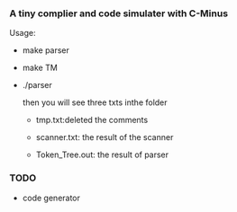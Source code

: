 ### A tiny complier and code simulater with C-Minus

Usage:

* make parser

* make TM

* ./parser

  then you will see three txts inthe folder
  
  * tmp.txt:deleted the comments

  * scanner.txt: the result of the scanner

  * Token_Tree.out: the result of parser

### TODO
* code generator
